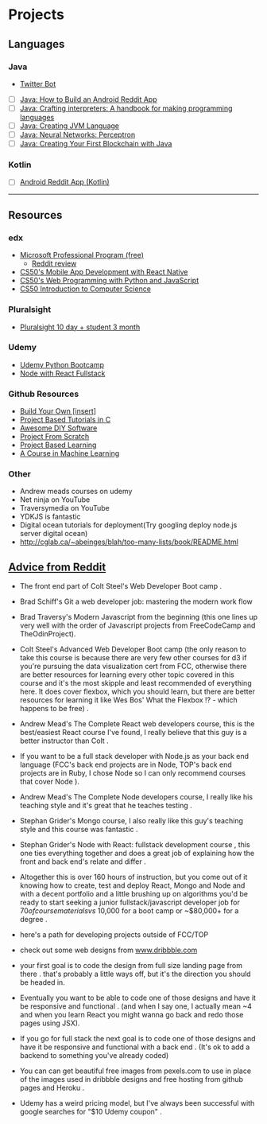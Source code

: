 # Projects

## Languages

### Java
* [Twitter Bot](https://github.com/tibbsm/JavaTwitterBot)
* [ ] [Java: How to Build an Android Reddit App](https://www.youtube.com/playlist?list=PLgCYzUzKIBE9HUJU-upNvl3TRVAo9W47y)
* [ ] [Java: Crafting interpreters: A handbook for making programming languages](http://www.craftinginterpreters.com/)
* [ ] [Java: Creating JVM Language](http://jakubdziworski.github.io/categories.html#Enkel-ref)
* [ ] [Java: Neural Networks: Perceptron](https://www.youtube.com/watch?v=ntKn5TPHHAk&feature=youtu.be)
* [ ] [Java: Creating Your First Blockchain with Java](https://medium.com/programmers-blockchain/create-simple-blockchain-java-tutorial-from-scratch-6eeed3cb03fa)

### Kotlin
* [ ] [Android Reddit App (Kotlin)](https://android.jlelse.eu/learn-kotlin-while-developing-an-android-app-introduction-567e21ff9664)
***

## Resources
### edx
* [Microsoft Professional Program (free)](https://www.edx.org/microsoft-professional-program-entry-level-software)
  * [Reddit review](https://www.reddit.com/r/cscareerquestions/comments/8lligp/after_about_a_week_or_two_of_job_searching_i_just)
* [CS50's Mobile App Development with React Native](https://www.edx.org/course/cs50s-mobile-app-development-with-react-native-mobile?utm_source=email&utm_medium=partner-marketing&utm_content=email-harvardx-cs50&utm_campaign=harvardx)
* [CS50's Web Programming with Python and JavaScript](https://www.edx.org/course/cs50s-web-programming-with-python-and-javascript-web)
* [CS50 Introduction to Computer Science](https://www.edx.org/course/cs50s-introduction-computer-science-harvardx-cs50x)


### Pluralsight
* [Pluralsight 10 day + student 3 month](https://my.visualstudio.com/Benefits?wt.mc_id=o~msft~vscom~devessentials-hero~mt689&campaign=o~msft~vscom~devessentials-hero~mt689)

### Udemy
* [Udemy Python Bootcamp](https://www.udemy.com/python-for-data-structures-algorithms-and-interviews/learn/v4/content)
* [Node with React Fullstack](https://www.udemy.com/node-with-react-fullstack-web-development/)

### Github Resources
* [Build Your Own [insert]](https://github.com/danistefanovic/build-your-own-x#build-your-own-game)
* [Project Based Tutorials in C](https://github.com/rby90/Project-Based-Tutorials-in-C)
* [Awesome DIY Software](https://github.com/cweagans/awesome-diy-software)
* [Project From Scratch](https://github.com/AlgoryL/Projects-from-Scratch)
* [Project Based Learning](https://github.com/tuvtran/project-based-learning)
* [A Course in Machine Learning](http://ciml.info/?utm_source=hackernewsletter&utm_medium=email&utm_term=data)

### Other
* Andrew meads courses on udemy
* Net ninja on YouTube
* Traversymedia on YouTube
* YDKJS is fantastic
* Digital ocean tutorials for deployment(Try googling deploy node.js server digital ocean)
* http://cglab.ca/~abeinges/blah/too-many-lists/book/README.html

## [Advice from Reddit](https://www.reddit.com/r/learnprogramming/comments/7srdqb/udemy_recommendations/)
* The front end part of Colt Steel's Web Developer Boot camp .
* Brad Schiff's Git a web developer job: mastering the modern work flow
* Brad Traversy's Modern Javascript from the beginning (this one lines up very well with the order of Javascript projects from FreeCodeCamp and TheOdinProject).
* Colt Steel's Advanced Web Developer Boot camp (the only reason to take this course is because there are very few other courses for d3 if you're pursuing the data visualization cert from FCC, otherwise there are better resources for learning every other topic covered in this course and it's the most skipple and least recommended of everything here. It does cover flexbox, which you should learn, but there are better resources for learning it like Wes Bos' What the Flexbox !? - which happens to be free) .
* Andrew Mead's The Complete React web developers course, this is the best/easiest React course I've found, I really believe that this guy is a better instructor than Colt .
* If you want to be a full stack developer with Node.js as your back end language (FCC's back end projects are in Node, TOP's back end projects are in Ruby, I chose Node so I can only recommend courses that cover Node ).
* Andrew Mead's The Complete Node developers course, I really like his teaching style and it's great that he teaches testing .
* Stephan Grider's Mongo course, I also really like this guy's teaching style and this course was fantastic .
* Stephan Grider's Node with React: fullstack development course , this one ties everything together and does a great job of explaining how the front and back end's relate and differ .

* Altogether this is over 160 hours of instruction, but you come out of it knowing how to create, test and deploy React, Mongo and Node and with a decent portfolio and a little brushing up on algorithms you'd be ready to start seeking a junior fullstack/javascript developer job for $70 of course materials vs ~$10,000 for a boot camp or ~$80,000+ for a degree .

* here's a path for developing projects outside of FCC/TOP

* check out some web designs from www.dribbble.com

* your first goal is to code the design from full size landing page from there . that's probably a little ways off, but it's the direction you should be headed in.

* Eventually you want to be able to code one of those designs and have it be responsive and functional . (and when I say one, I actually mean ~4 and when you learn React you might wanna go back and redo those pages using JSX).

* If you go for full stack the next goal is to code one of those designs and have it be responsive and functional with a back end . (It's ok to add a backend to something you've already coded)

* You can can get beautiful free images from pexels.com to use in place of the images used in dribbble designs and free hosting from github pages and Heroku .

* Udemy has a weird pricing model, but I've always been successful with google searches for "$10 Udemy coupon" .
